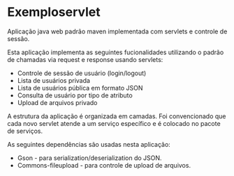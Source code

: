 # Exemploservlet
Aplicação java web padrão maven implementada com servlets e controle de sessão.

<p>Esta aplicação implementa as seguintes fucionalidades utilizando o padrão de chamadas via request e response usando servlets:</p>
<ul>
<li>Controle de sessão de usuário (login/logout)</li>
<li>Lista de usuários privada</li>
<li>Lista de usuários pública em formato JSON</li>
<li>Consulta de usuário por tipo de atributo</li>
<li>Upload de arquivos privado</li>
</ul>

<p>A estrutura da aplicação é organizada em camadas. Foi convencionado que cada novo servlet atende a um serviço específico e é colocado no pacote de serviços.</p>

<p>As seguintes dependências são usadas nesta aplicação:</p>
<ul>
  <li>Gson - para serialization/deserialization do JSON.</li>
  <li>Commons-fileupload - para controle de upload de arquivos.</li>
</ul>

